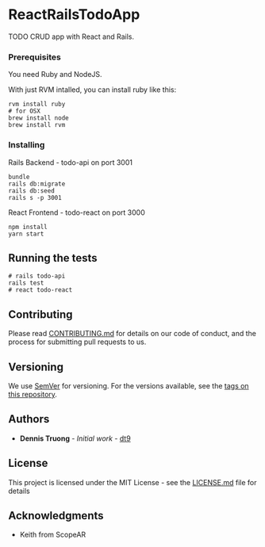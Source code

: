 # ReactRailsTodoApp

TODO CRUD app with React and Rails.

### Prerequisites

You need Ruby and NodeJS.

With just RVM intalled, you can install ruby like this:
```
rvm install ruby
# for OSX
brew install node
brew install rvm
```

### Installing

Rails Backend - todo-api on port 3001
```
bundle
rails db:migrate
rails db:seed
rails s -p 3001
```

React Frontend - todo-react on port 3000
```
npm install
yarn start
```

## Running the tests

```
# rails todo-api
rails test
# react todo-react

```


## Contributing

Please read [CONTRIBUTING.md](https://gist.github.com/PurpleBooth/b24679402957c63ec426) for details on our code of conduct, and the process for submitting pull requests to us.

## Versioning

We use [SemVer](http://semver.org/) for versioning. For the versions available, see the [tags on this repository](https://github.com/your/project/tags). 

## Authors

* **Dennis Truong** - *Initial work* - [dt9](https://github.com/dt9)

## License

This project is licensed under the MIT License - see the [LICENSE.md](LICENSE.md) file for details

## Acknowledgments

* Keith from ScopeAR
